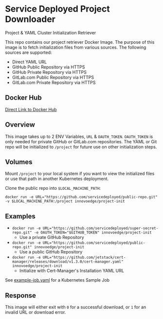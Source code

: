# Service Deployed Project Downloader

Project & YAML Cluster Initialization Retriever

This repo contains our project retriever Docker Image. The purpose of this image is to fetch initialization files from various sources. The following sources are supported:

- Direct YAML URL
- GitHub Public Repository via HTTPS
- GitHub Private Repository via HTTPS
- GitLab.com Public Repository via HTTPS
- GitLab.com Private Repository via HTTPS

## Docker Hub

[Direct Link to Docker Hub](https://hub.docker.com/r/servicedeployed/project-init)

## Overview

This image takes up to 2 ENV Variables, `URL` & `OAUTH_TOKEN`. `OAUTH_TOKEN` is only needed for private GitHub or GitLab.com repositories. The YAML or Git repo will be initialized to `/project` for future use on other initialization steps.

## Volumes

Mount `/project` to your local system if you want to view the initialized files or use that path in another Kubernetes deployment.

Clone the public repo into `$LOCAL_MACHINE_PATH`:

`docker run -e URL="https://github.com/servicedeployed/public-repo.git" -v $LOCAL_MACHINE_PATH:/project innovoedge/project-init`

## Examples

- `docker run -e URL="https://github.com/servicedeployed/super-secret-repo.git" -e OAUTH_TOKEN="$GITHUB_TOKEN" innovoedge/project-init`
  - Use a private GitHub Repository
- `docker run -e URL="https://github.com/servicedeployed/public-repo.git" innovoedge/project-init`
  - Use a public GitHub Repository
- `docker run -e URL="https://github.com/jetstack/cert-manager/releases/download/v1.3.0/cert-manager.yaml" innovoedge/project-init`
  - Initialize with Cert-Manager's Installation YAML URL

See [example-job.yaml](./example-job.yaml) for a Kubernetes Sample Job

## Response

This image will either exit with `0` for a successful download, or `1` for an invalid URL or download error.